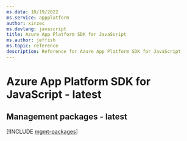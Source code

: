 ```yaml
---
ms.data: 10/19/2022
ms.service: appplatform
author: xirzec
ms.devlang: javascript
title: Azure App Platform SDK for JavaScript
ms.author: jeffish
ms.topic: reference
description: Reference for Azure App Platform SDK for JavaScript
---
```

# Azure App Platform SDK for JavaScript - latest

## Management packages - latest
[!INCLUDE [mgmt-packages](app-platform-mgmt-index.md)]